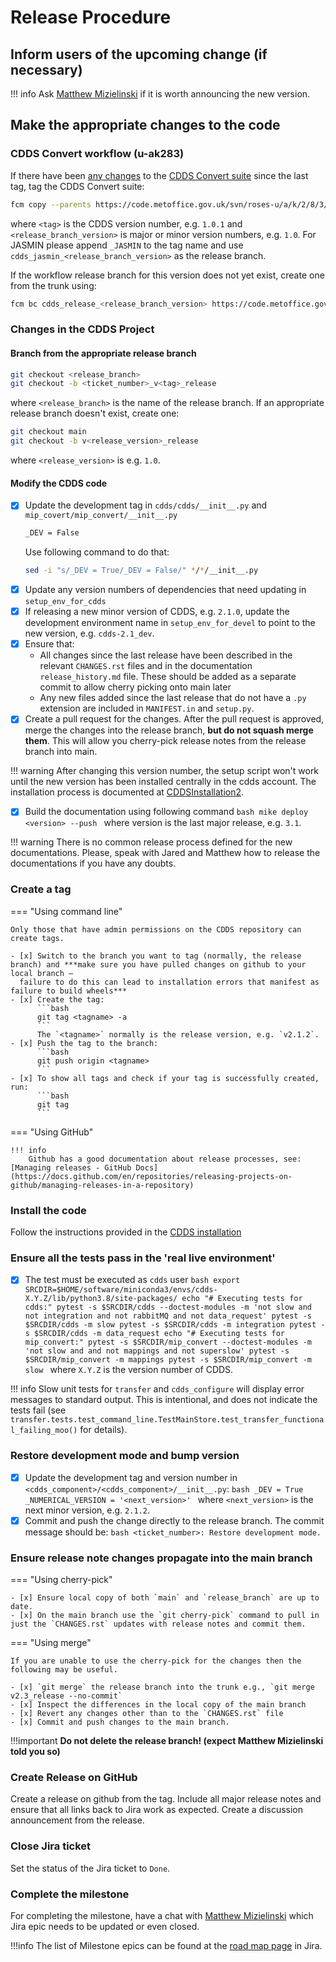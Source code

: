 # Release Procedure

## Inform users of the upcoming change (if necessary)

!!! info
    Ask [Matthew Mizielinski](mailto:matthew.mizielinski@metoffice.gov.uk) if it is worth announcing the new version.

## Make the appropriate changes to the code

### CDDS Convert workflow (u-ak283)

If there have been [any changes](https://code.metoffice.gov.uk/trac/roses-u/diff?new_path=%2Fa%2Fk%2F2%2F8%2F3%2Ftags%2F1.1.1&old_path=%2Fa%2Fk%2F2%2F8%2F3%2Ftrunk&new_rev=121711&old_rev=126177) 
to the [CDDS Convert suite](https://code.metoffice.gov.uk/trac/roses-u/browser/a/k/2/8/3/) since the last tag, tag the CDDS Convert suite:

```bash
fcm copy --parents https://code.metoffice.gov.uk/svn/roses-u/a/k/2/8/3/cdds_release_<release_branch_version> https://code.metoffice.gov.uk/svn/roses-u/a/k/2/8/3/tags/<tag>
```

where `<tag>` is the CDDS version number, e.g. `1.0.1` and `<release_branch_version>` is major or minor version numbers, e.g. `1.0`. For JASMIN please append `_JASMIN` to the tag name and use `cdds_jasmin_<release_branch_version>` as the release branch.

If the workflow release branch for this version does not yet exist, create one from the trunk using:

```bash
fcm bc cdds_release_<release_branch_version> https://code.metoffice.gov.uk/svn/roses-u/a/k/2/8/3/trunk
```

### Changes in the CDDS Project

#### Branch from the appropriate release branch

```bash
git checkout <release_branch>
git checkout -b <ticket_number>_v<tag>_release
```

where `<release_branch>` is the name of the release branch. If an appropriate release branch doesn't exist, create one:

```bash
git checkout main
git checkout -b v<release_version>_release
```

where `<release_version>` is e.g. `1.0`.

#### Modify the CDDS code

- [x] Update the development tag in `cdds/cdds/__init__.py` and `mip_covert/mip_convert/__init__.py`
    ```bash
    _DEV = False
    ```
    Use following command to do that:
    ```bash
    sed -i "s/_DEV = True/_DEV = False/" */*/__init__.py
    ```
- [x] Update any version numbers of dependencies that need updating in `setup_env_for_cdds`
- [x] If releasing a new minor version of CDDS, e.g. `2.1.0`, update the development environment name in `setup_env_for_devel` to point to the new version, e.g. `cdds-2.1_dev`.
- [x] Ensure that:
    -  All changes  since the last release have been described in the relevant `CHANGES.rst` files and in the documentation `release_history.md` file.
       These should be added as a separate commit to allow cherry picking onto main later
    - Any new files added since the last release that do not have a `.py` extension are included in `MANIFEST.in` and `setup.py`.
- [x] Create a pull request for the changes. After the pull request is approved, merge the changes into the release branch, **but do not squash merge them**. 
      This will allow you cherry-pick release notes from the release branch into main.

!!! warning
    After changing this version number, the setup script won't work until the new version has been installed centrally in the cdds account. 
    The installation process is documented at [CDDSInstallation2](https://code.metoffice.gov.uk/trac/cdds/wiki/CDDSInstallation2).

- [x] Build the documentation using following command
      ```bash
      mike deploy <version> --push
      ```
      where version is the last major release, e.g. `3.1`.

!!! warning
    There is no common release process defined for the new documentations. Please, speak with Jared and Matthew how to 
    release the documentations if you have any doubts.

### Create a tag

=== "Using command line"

    Only those that have admin permissions on the CDDS repository can create tags.

    - [x] Switch to the branch you want to tag (normally, the release branch) and ***make sure you have pulled changes on github to your local branch – 
      failure to do this can lead to installation errors that manifest as failure to build wheels***
    - [x] Create the tag:
          ```bash
          git tag <tagname> -a
          ```
          The `<tagname>` normally is the release version, e.g. `v2.1.2`.
    - [x] Push the tag to the branch:
          ```bash
          git push origin <tagname>
          ```
    - [x] To show all tags and check if your tag is successfully created, run:
          ```bash
          git tag
          ```

=== "Using GitHub"

    !!! info
        Github has a good documentation about release processes, see: [Managing releases - GitHub Docs](https://docs.github.com/en/repositories/releasing-projects-on-github/managing-releases-in-a-repository)

### Install the code

Follow the instructions provided in the [CDDS installation]()

### Ensure all the tests pass in the 'real live environment'

- [x] The test must be executed as `cdds` user
      ```bash
      export SRCDIR=$HOME/software/miniconda3/envs/cdds-X.Y.Z/lib/python3.8/site-packages/
      echo "# Executing tests for cdds:"
      pytest -s $SRCDIR/cdds --doctest-modules -m 'not slow and not integration and not rabbitMQ and not data_request'
      pytest -s $SRCDIR/cdds -m slow
      pytest -s $SRCDIR/cdds -m integration
      pytest -s $SRCDIR/cdds -m data_request
      echo "# Executing tests for mip_convert:"
      pytest -s $SRCDIR/mip_convert --doctest-modules -m 'not slow and and not mappings and not superslow'
      pytest -s $SRCDIR/mip_convert -m mappings
      pytest -s $SRCDIR/mip_convert -m slow
      ```
      where `X.Y.Z` is the version number of CDDS.

!!! info
    Slow unit tests for `transfer` and `cdds_configure` will display error messages to standard output. This is intentional, 
    and does not indicate the tests fail (see `transfer.tests.test_command_line.TestMainStore.test_transfer_functional_failing_moo()` 
    for details).

### Restore development mode and bump version

- [x] Update the development tag and version number in `<cdds_component>/<cdds_component>/__init__.py`:
      ```bash
      _DEV = True
      _NUMERICAL_VERSION = '<next_version>'
      ```
      where `<next_version>` is the next minor version, e.g. `2.1.2`.
- [x] Commit and push the change directly to the release branch. The commit message should be:
      ```bash
      <ticket_number>: Restore development mode.
      ```

### Ensure release note changes propagate into the main branch

=== "Using cherry-pick"
    
    - [x] Ensure local copy of both `main` and `release_branch` are up to date.
    - [x] On the main branch use the `git cherry-pick` command to pull in just the `CHANGES.rst` updates with release notes and commit them.

=== "Using merge"
    
    If you are unable to use the cherry-pick for the changes then the following may be useful.
    
    - [x] `git merge` the release branch into the trunk e.g., `git merge v2.3_release --no-commit`
    - [x] Inspect the differences in the local copy of the main branch
    - [x] Revert any changes other than to the `CHANGES.rst` file
    - [x] Commit and push changes to the main branch.


!!!important
    **Do not delete the release branch! (expect Matthew Mizielinski told you so)**

### Create Release on GitHub

Create a release on github from the tag. Include all major release notes and ensure that all links back to Jira work as expected. 
Create a discussion announcement from the release.

### Close Jira ticket

Set the status of the Jira ticket to `Done`.

### Complete the milestone

For completing the milestone, have a chat with [Matthew Mizielinski](mailto:matthew.mizielinski@metoffice.gov.uk) which Jira epic needs 
to be updated or even closed.

!!!info
    The list of Milestone epics can be found at the [road map page](https://metoffice.atlassian.net/jira/software/projects/CDDSO/boards/634/roadmap) 
    in Jira.
